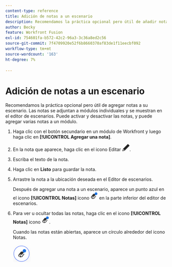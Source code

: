 ```yaml
---
content-type: reference
title: Adición de notas a un escenario
description: Recomendamos la práctica opcional pero útil de añadir notas sobre cada módulo.
author: Becky
feature: Workfront Fusion
exl-id: 754601fa-b572-42c2-96a3-3c36a8ed2c56
source-git-commit: 7f4709920e52f6b8660370af83de1f11eecbf092
workflow-type: tm+mt
source-wordcount: '163'
ht-degree: 7%

---
```


# Adición de notas a un escenario

Recomendamos la práctica opcional pero útil de agregar notas a su escenario. Las notas se adjuntan a módulos individuales y se muestran en el editor de escenarios. Puede activar y desactivar las notas, y puede agregar varias notas a un módulo.

1. Haga clic con el botón secundario en un módulo de Workfront y luego haga clic en **[!UICONTROL Agregar una nota]**.
1. En la nota que aparece, haga clic en el icono Editar ![Editar icono](assets/edit-note.png).
1. Escriba el texto de la nota.
1. Haga clic en **Listo** para guardar la nota.
1. Arrastre la nota a la ubicación deseada en el Editor de escenarios.

   Después de agregar una nota a un escenario, aparece un punto azul en el icono **[!UICONTROL Notas]** icono ![Notas icono con punto](assets/notes-icon-w-dot.png) en la parte inferior del editor de escenarios.

1. Para ver u ocultar todas las notas, haga clic en el icono **[!UICONTROL Notas]** icono ![Notas con punto](assets/notes-icon-w-dot.png).

   Cuando las notas están abiertas, aparece un círculo alrededor del icono Notas.

   ![Icono de notas con círculo](assets/notes-icon-with-circle.png)

